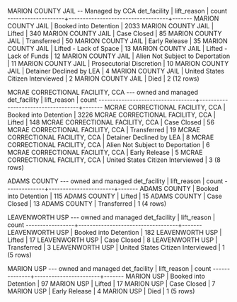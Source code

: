MARION COUNTY JAIL -- Managed by CCA
    det_facility    |            lift_reason            | count
--------------------+-----------------------------------+-------
 MARION COUNTY JAIL | Booked into Detention             |  2033
 MARION COUNTY JAIL | Lifted                            |   340
 MARION COUNTY JAIL | Case Closed                       |    85
 MARION COUNTY JAIL | Transferred                       |    50
 MARION COUNTY JAIL | Early Release                     |    35
 MARION COUNTY JAIL | Lifted - Lack of Space            |    13
 MARION COUNTY JAIL | Lifted - Lack of Funds            |    12
 MARION COUNTY JAIL | Alien Not Subject to Deportation  |    11
 MARION COUNTY JAIL | Prosecutorial Discretion          |    10
 MARION COUNTY JAIL | Detainer Declined by LEA          |     4
 MARION COUNTY JAIL | United States Citizen Interviewed |     2
 MARION COUNTY JAIL | Died                              |     2
(12 rows)


MCRAE CORRECTIONAL FACILITY, CCA --- owned and managed
           det_facility           |            lift_reason            | count
----------------------------------+-----------------------------------+-------
 MCRAE CORRECTIONAL FACILITY, CCA | Booked into Detention             |  3226
 MCRAE CORRECTIONAL FACILITY, CCA | Lifted                            |   148
 MCRAE CORRECTIONAL FACILITY, CCA | Case Closed                       |    56
 MCRAE CORRECTIONAL FACILITY, CCA | Transferred                       |    19
 MCRAE CORRECTIONAL FACILITY, CCA | Detainer Declined by LEA          |     8
 MCRAE CORRECTIONAL FACILITY, CCA | Alien Not Subject to Deportation  |     6
 MCRAE CORRECTIONAL FACILITY, CCA | Early Release                     |     5
 MCRAE CORRECTIONAL FACILITY, CCA | United States Citizen Interviewed |     3
(8 rows)

ADAMS COUNTY --- owned and managed
 det_facility |      lift_reason      | count
--------------+-----------------------+-------
 ADAMS COUNTY | Booked into Detention |   115
 ADAMS COUNTY | Lifted                |    15
 ADAMS COUNTY | Case Closed           |    13
 ADAMS COUNTY | Transferred           |     1
(4 rows)

LEAVENWORTH USP --- owned and managed
  det_facility   |            lift_reason            | count
-----------------+-----------------------------------+-------
 LEAVENWORTH USP | Booked into Detention             |   182
 LEAVENWORTH USP | Lifted                            |    17
 LEAVENWORTH USP | Case Closed                       |     8
 LEAVENWORTH USP | Transferred                       |     3
 LEAVENWORTH USP | United States Citizen Interviewed |     1
(5 rows)

MARION USP --- owned and managed
 det_facility |      lift_reason      | count
--------------+-----------------------+-------
 MARION USP   | Booked into Detention |    97
 MARION USP   | Lifted                |    17
 MARION USP   | Case Closed           |     7
 MARION USP   | Early Release         |     4
 MARION USP   | Died                  |     1
(5 rows)
